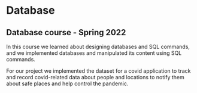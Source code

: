 # Database
Database course - Spring 2022
-----------------------------
In this course we learned about designing databases and SQL commands, and we implemented databases and manipulated its content using SQL commands.

For our project we implemented the dataset for a covid application to track and record covid-related data about people and locations to notify them about safe places and help control the pandemic.
